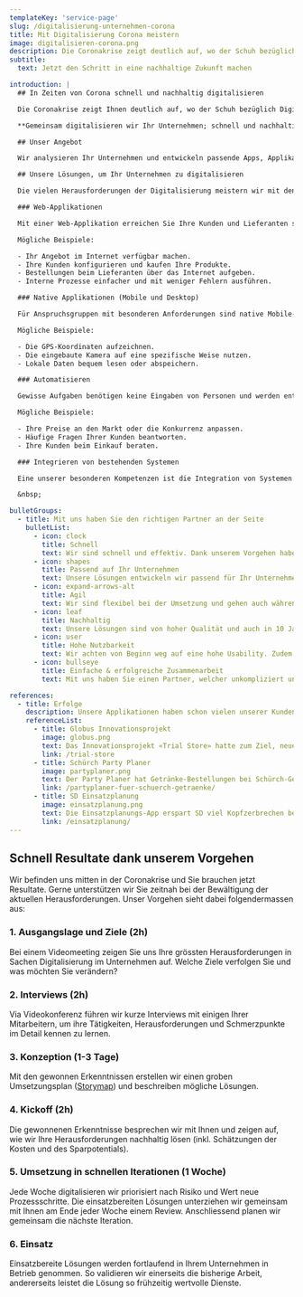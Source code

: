 ```yaml
---
templateKey: 'service-page'
slug: /digitalisierung-unternehmen-corona
title: Mit Digitalisierung Corona meistern
image: digitalisieren-corona.png
description: Die Coronakrise zeigt deutlich auf, wo der Schuh bezüglich Digitalisierung drückt. Wir helfen Ihnen, diese Herausforderungen zielgerichtet und effektiv zu lösen.
subtitle:
  text: Jetzt den Schritt in eine nachhaltige Zukunft machen

introduction: |
  ## In Zeiten von Corona schnell und nachhaltig digitalisieren

  Die Coronakrise zeigt Ihnen deutlich auf, wo der Schuh bezüglich Digitalisierung drückt. Ihre Kunden erreichen Sie nicht und Ihre Lieferanten können Sie nicht treffen. Ihre Mitarbeiter arbeiten von Zuhause. Ihre Tools und Prozesse sind unzureichend auf die neue Situation ausgelegt und müssen dringend ein Update erhalten. Digitalisierungprojekte haben Sie bis anhin eher auf die lange Bank geschoben. Aber nun möchten Sie Ihr Unternehmen fit für [Covid-19](/coronavirus) und somit fit für die Zukunft machen.

  **Gemeinsam digitalisieren wir Ihr Unternehmen; schnell und nachhaltig.**

  ## Unser Angebot

  Wir analysieren Ihr Unternehmen und entwickeln passende Apps, Applikationen und Bots, um ihr Unternehmen fit für die Zukunft zu machen. Wir entwickeln spezifisch unter der Berücksichtigung Ihrer Bedürfnisse und Geschäftsprozesse. Gemeinsam mit uns transferieren Sie Ihr Unternehmen dabei zu einem digitalen Unternehmen.

  ## Unsere Lösungen, um Ihr Unternehmen zu digitalisieren

  Die vielen Herausforderungen der Digitalisierung meistern wir mit den nachfolgenden Lösungen. Diese bieten sich auch in Zeiten des Coronavirus sehr gut an.

  ### Web-Applikationen

  Mit einer Web-Applikation erreichen Sie Ihre Kunden und Lieferanten schnell und zuverlässig auch in der Coronakrise. Ihre Kunden brauchen nichts ausser dem Internet, um ihre Dienste in Anspruch zu nehmen. Dies ist niederschwellig und und komfortabel für Ihre Stakeholder. 

  Mögliche Beispiele:

  - Ihr Angebot im Internet verfügbar machen.
  - Ihre Kunden konfigurieren und kaufen Ihre Produkte.
  - Bestellungen beim Lieferanten über das Internet aufgeben.
  - Interne Prozesse einfacher und mit weniger Fehlern ausführen.

  ### Native Applikationen (Mobile und Desktop)

  Für Anspruchsgruppen mit besonderen Anforderungen sind native Mobile- und Desktop-Applikationen von Vorteil. 

  Mögliche Beispiele:

  - Die GPS-Koordinaten aufzeichnen.
  - Die eingebaute Kamera auf eine spezifische Weise nutzen.
  - Lokale Daten bequem lesen oder abspeichern.

  ### Automatisieren

  Gewisse Aufgaben benötigen keine Eingaben von Personen und werden entsprechend automatisiert. 

  Mögliche Beispiele:

  - Ihre Preise an den Markt oder die Konkurrenz anpassen. 
  - Häufige Fragen Ihrer Kunden beantworten.
  - Ihre Kunden beim Einkauf beraten.

  ### Integrieren von bestehenden Systemen

  Eine unserer besonderen Kompetenzen ist die Integration von Systemen. Dank unserer langjährigen Erfahrung mit ERP-, CRM- und PIM-Systemen sind wir in der Lage, Ihre bestehenden Systeme fachgerecht zu verknüpfen.

  &nbsp;

bulletGroups:
  - title: Mit uns haben Sie den richtigen Partner an der Seite
    bulletList:
      - icon: clock
        title: Schnell
        text: Wir sind schnell und effektiv. Dank unserem Vorgehen haben Sie bereits nach zwei Wochen erste Lösungen im Einsatz.
      - icon: shapes
        title: Passend auf Ihr Unternehmen
        text: Unsere Lösungen entwickeln wir passend für Ihr Unternehmen und können entsprechend auf Ihre Wünsche eingehen.
      - icon: expand-arrows-alt
        title: Agil
        text: Wir sind flexibel bei der Umsetzung und gehen auch während dem Projekt auf geänderte Anforderungen ein.
      - icon: leaf
        title: Nachhaltig
        text: Unsere Lösungen sind von hoher Qualität und auch in 10 Jahren noch unproblematisch erweiter- und anpassbar.
      - icon: user
        title: Hohe Nutzbarkeit
        text: Wir achten von Beginn weg auf eine hohe Usability. Zudem sind unsere Lösungen stabil und performant.
      - icon: bullseye
        title: Einfache & erfolgreiche Zusammenarbeit
        text: Mit uns haben Sie einen Partner, welcher unkompliziert und erfolgreich mit Ihnen zusammenarbeitet.

references:
  - title: Erfolge
    description: Unsere Applikationen haben schon vielen unserer Kunden geholfen, interne Prozesse mittels Digitalisierung angenehmer und effizienter zu gestalten.
    referenceList:
      - title: Globus Innovationsprojekt
        image: globus.png
        text: Das Innovationsprojekt «Trial Store» hatte zum Ziel, neue Geschäftsmodelle zu untersuchen.
        link: /trial-store
      - title: Schürch Party Planer
        image: partyplaner.png
        text: Der Party Planer hat Getränke-Bestellungen bei Schürch-Getränke stark vereinfacht.
        link: /partyplaner-fuer-schuerch-getraenke/
      - title: SD Einsatzplanung
        image: einsatzplanung.png
        text: Die Einsatzplanungs-App erspart SD viel Kopfzerbrechen bei der Personalverwaltung.
        link: /einsatzplanung/
---
```


## Schnell Resultate dank unserem Vorgehen

Wir befinden uns mitten in der Coronakrise und Sie brauchen jetzt Resultate. Gerne unterstützen wir Sie zeitnah bei der Bewältigung der aktuellen Herausforderungen.
Unser Vorgehen sieht dabei folgendermassen aus:

### 1. Ausgangslage und Ziele (2h)

Bei einem Videomeeting zeigen Sie uns Ihre grössten Herausforderungen in Sachen Digitalisierung im Unternehmen auf. Welche Ziele verfolgen Sie und was möchten Sie verändern?

### 2. Interviews (2h)

Via Videokonferenz führen wir kurze Interviews mit einigen Ihrer Mitarbeitern, um ihre Tätigkeiten, Herausforderungen und Schmerzpunkte im Detail kennen zu lernen.

### 3. Konzeption (1-3 Tage)

Mit den gewonnen Erkenntnissen erstellen wir einen groben Umsetzungsplan ([Storymap](/mehr-ueberblick-mit-storymap)) und beschreiben mögliche Lösungen.

### 4. Kickoff (2h)

Die gewonnenen Erkenntnisse besprechen wir mit Ihnen und zeigen auf, wie wir Ihre Herausforderungen nachhaltig lösen (inkl. Schätzungen der Kosten und des Sparpotentials).

### 5. Umsetzung in schnellen Iterationen (1 Woche)

Jede Woche digitalisieren wir priorisiert nach Risiko und Wert neue Prozessschritte. Die einsatzbereiten Lösungen unterziehen wir gemeinsam mit Ihnen am Ende jeder Woche einem Review. Anschliessend planen wir gemeinsam die nächste Iteration.

### 6. Einsatz

Einsatzbereite Lösungen werden fortlaufend in Ihrem Unternehmen in Betrieb genommen. So validieren wir einerseits die bisherige Arbeit, andererseits leistet die Lösung so frühzeitig wertvolle Dienste.
